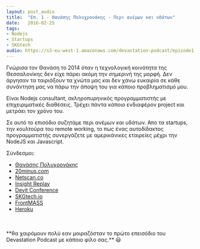 ```yaml
---
layout: post_audio
title:  "Επ. 1 - Θανάσης Πολυχρονάκης - Περι ανέμων και υδάτων"
date:   2016-02-25
tags:
- Nodejs
- Startups
- SKGtech
audio: https://s3-eu-west-1.amazonaws.com/devastation-podcast/episode1.mp3
---
```


Γνώρισα τον Θανάση το 2014 όταν η τεχνολογική κοινότητα της Θεσσαλονίκης δεν
είχε πάρει ακόμη την σημερινή της μορφή. Δεν άργησαν τα ταιριάξουν τα χνώτα μας
και δεν χάνω ευκαιρία σε κάθε συνάντηση μας να πάρω την άποψη του για κάποιο
προβληματισμό μου.

Είναι Nodejs consultant, σκληροπυρηνικός προγραμματιστής με επιχειριματικές
διαθέσεις. Τρέχει πάντα κάποιο ενδιαφέρον project και μετράει τον χρόνο του.

Σε αυτό το επισόδιο συζητάμε περι ανέμων και υδάτων. Απο τα  startups, την
κουλτούρα του remote working, το πως ένας αυτοδίδακτος προγραμματιστής συνεργάζετε
με αμερικάνικες εταιρείες μέχρι την NodeJS και Javascript.

Σύνδεσμοι:

* [Θανάσης Πολυχρονάκης](http://thanpol.as)
* [20minus.com](http://20minus.com)
* [Netscan.co](https://netscan.co)
* [Insight Replay](http://insightreplay.com)
* [Devit Conference](http://devitconf.org)
* [SKGtech.io](http://skgtech.io)
* [FrontMASS](http://frontmass.org)
* [Heroku](http://heroku.com)

<br/>
<br/>
**θα χαιρόμουν πολύ εαν μοιραζόσταν το πρώτο επεισόδιο του Devastation Podcast με
κάποιο φίλο σας.** 😃
